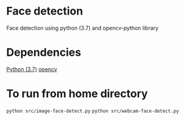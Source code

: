 # Face detection
Face detection using python (3.7) and opencv-python library

# Dependencies

[Python (3.7)](https://www.python.org/downloads/release/python-379/)
[opencv](https://pypi.org/project/opencv-python/)

# To run from home directory

`python src/image-face-detect.py`
`python src/webcam-face-detect.py`
